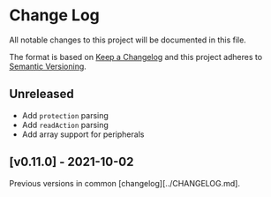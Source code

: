 # Change Log

All notable changes to this project will be documented in this file.

The format is based on [Keep a Changelog](http://keepachangelog.com/)
and this project adheres to [Semantic Versioning](http://semver.org/).

## Unreleased

- Add `protection` parsing
- Add `readAction` parsing
- Add array support for peripherals

## [v0.11.0] - 2021-10-02

Previous versions in common [changelog][../CHANGELOG.md].
